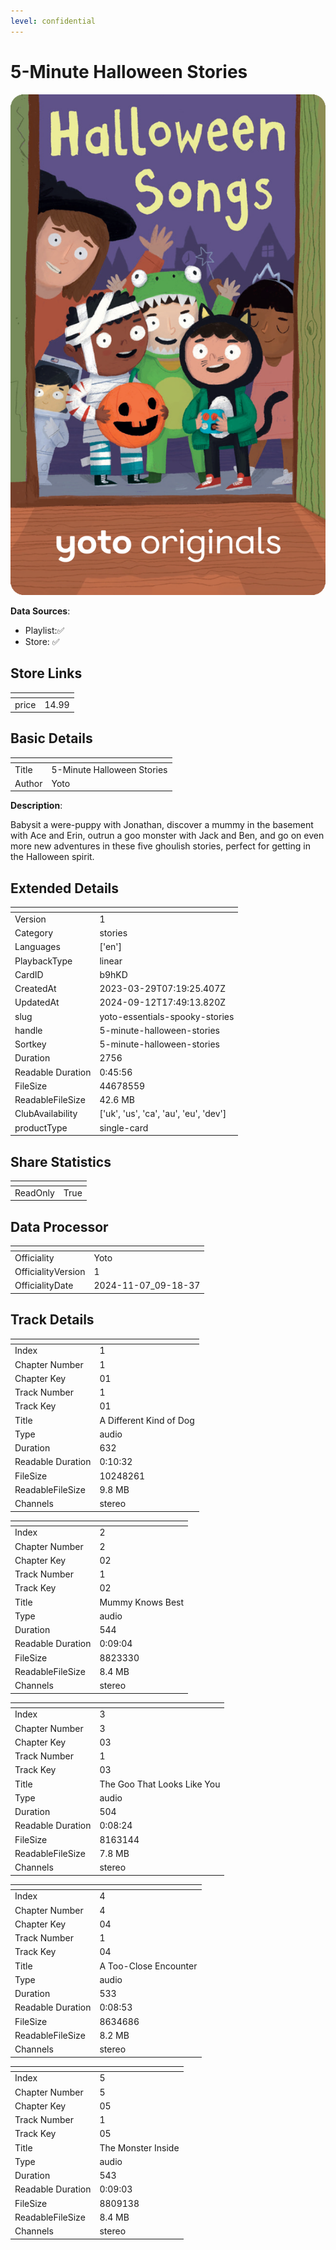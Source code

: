 ```yaml
---
level: confidential
---
```

# 5-Minute Halloween Stories

![card_[b9hKD].png](../../img/cards/card_[b9hKD].png)

**Data Sources**: 

- Playlist:✅
- Store: ✅


## Store Links

| <!-- --> | <!-- --> |
| - | - |
| price | 14.99 |


## Basic Details

| <!-- --> | <!-- --> |
| - | - |
| Title | 5-Minute Halloween Stories |
| Author | Yoto |

**Description**:

Babysit a were-puppy with Jonathan, discover a mummy in the basement with Ace and Erin, outrun a goo monster with Jack and Ben, and go on even more new adventures in these five ghoulish stories, perfect for getting in the Halloween spirit. 


## Extended Details

| <!-- --> | <!-- --> |
| - | - |
| Version | 1 |
| Category | stories |
| Languages | ['en'] |
| PlaybackType | linear |
| CardID | b9hKD |
| CreatedAt | 2023-03-29T07:19:25.407Z |
| UpdatedAt | 2024-09-12T17:49:13.820Z |
| slug | yoto-essentials-spooky-stories |
| handle | 5-minute-halloween-stories |
| Sortkey | 5-minute-halloween-stories |
| Duration | 2756 |
| Readable Duration | 0:45:56 |
| FileSize | 44678559 |
| ReadableFileSize | 42.6 MB |
| ClubAvailability | ['uk', 'us', 'ca', 'au', 'eu', 'dev'] |
| productType | single-card |


## Share Statistics

| <!-- --> | <!-- --> |
| - | - |
| ReadOnly | True |


## Data Processor

| <!-- --> | <!-- --> |
| - | - |
| Officiality | Yoto
| OfficialityVersion | 1
| OfficialityDate | 2024-11-07_09-18-37


## Track Details

| <!-- --> | <!-- --> |
| - | - |
| Index | 1 |
| Chapter Number | 1 |
| Chapter Key | 01 |
| Track Number | 1 |
| Track Key | 01 |
| Title | A Different Kind of Dog |
| Type | audio |
| Duration | 632 |
| Readable Duration | 0:10:32 |
| FileSize | 10248261 |
| ReadableFileSize | 9.8 MB |
| Channels | stereo |

| <!-- --> | <!-- --> |
| - | - |
| Index | 2 |
| Chapter Number | 2 |
| Chapter Key | 02 |
| Track Number | 1 |
| Track Key | 02 |
| Title | Mummy Knows Best |
| Type | audio |
| Duration | 544 |
| Readable Duration | 0:09:04 |
| FileSize | 8823330 |
| ReadableFileSize | 8.4 MB |
| Channels | stereo |

| <!-- --> | <!-- --> |
| - | - |
| Index | 3 |
| Chapter Number | 3 |
| Chapter Key | 03 |
| Track Number | 1 |
| Track Key | 03 |
| Title | The Goo That Looks Like You |
| Type | audio |
| Duration | 504 |
| Readable Duration | 0:08:24 |
| FileSize | 8163144 |
| ReadableFileSize | 7.8 MB |
| Channels | stereo |

| <!-- --> | <!-- --> |
| - | - |
| Index | 4 |
| Chapter Number | 4 |
| Chapter Key | 04 |
| Track Number | 1 |
| Track Key | 04 |
| Title | A Too-Close Encounter |
| Type | audio |
| Duration | 533 |
| Readable Duration | 0:08:53 |
| FileSize | 8634686 |
| ReadableFileSize | 8.2 MB |
| Channels | stereo |

| <!-- --> | <!-- --> |
| - | - |
| Index | 5 |
| Chapter Number | 5 |
| Chapter Key | 05 |
| Track Number | 1 |
| Track Key | 05 |
| Title | The Monster Inside |
| Type | audio |
| Duration | 543 |
| Readable Duration | 0:09:03 |
| FileSize | 8809138 |
| ReadableFileSize | 8.4 MB |
| Channels | stereo |

